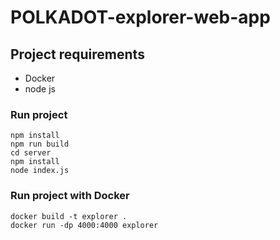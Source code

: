 # POLKADOT-explorer-web-app

## Project requirements
- Docker
- node js

### Run project
```
npm install
npm run build
cd server
npm install
node index.js
```


### Run project with Docker
```
docker build -t explorer .
docker run -dp 4000:4000 explorer
```

